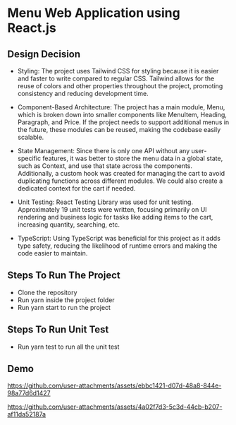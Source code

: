 # Menu Web Application using React.js

## Design Decision

* Styling: The project uses Tailwind CSS for styling because it is easier and faster to write compared to regular CSS. Tailwind allows for the reuse of colors and other properties throughout the project, promoting consistency and reducing development time.

* Component-Based Architecture: The project has a main module, Menu, which is broken down into smaller components like MenuItem, Heading, Paragraph, and Price. If the project needs to support additional menus in the future, these modules can be reused, making the codebase easily scalable.

* State Management: Since there is only one API without any user-specific features, it was better to store the menu data in a global state, such as Context, and use that state across the components. Additionally, a custom hook was created for managing the cart to avoid duplicating functions across different modules. We could also create a dedicated context for the cart if needed.

* Unit Testing: React Testing Library was used for unit testing. Approximately 19 unit tests were written, focusing primarily on UI rendering and business logic for tasks like adding items to the cart, increasing quantity, searching, etc.

* TypeScript: Using TypeScript was beneficial for this project as it adds type safety, reducing the likelihood of runtime errors and making the code easier to maintain. 

 
## Steps To Run The Project

* Clone the repository
* Run yarn inside the project folder
* Run yarn start to run the project

## Steps To Run Unit Test

* Run yarn test to run all the unit test

## Demo

https://github.com/user-attachments/assets/ebbc1421-d07d-48a8-844e-98a77d6d1427

https://github.com/user-attachments/assets/4a02f7d3-5c3d-44cb-b207-af11da52187a





